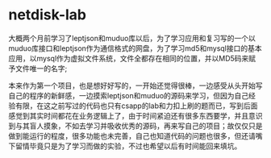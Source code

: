 # netdisk-lab
大概两个月前学习了leptjson和muduo库以后，为了学习应用和复习写的一个以muduo库接口和leptjson作为通信格式的网盘，为了学习md5和mysql接口的基本应用，以mysql作为虚拟文件系统，文件全都存在相同的位置，并以MD5码来赋予文件唯一的名字;


本来作为第一个项目，也是想好好写的，一开始还觉得很棒，一边感受从头开始写自己的程序的新鲜感，一边摸索leptjson和muduo的源码来学习，但因为自己经验有限，在这之前写过的代码也只有csapp的lab和力扣上刷的题而已，写到后面感觉到其实时间都花在业务逻辑上了，由于时间紧迫还有很多东西要学，并且意识到与其盲人摸象，不如去学习并吸收优秀的源码，再来写自己的项目；故仅仅只是做到能运行的程度，很多功能也未完善，自己也知道代码的问题也很多，但还请嘴下留情毕竟只是为了学习而做的实验，不过也希望以后有时间能回来填坑。
